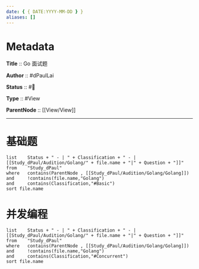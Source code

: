 ```yaml
---
date: { { DATE:YYYY-MM-DD } }
aliases: []
---
```


# Metadata

**Title** :: Go 面试题

**Author** :: #dPaulLai

**Status** :: #🌱

**Type** :: #View

**ParentNode** :: [[View/View]]

---

# 基础题

```dataview
list 	Status + " - | " + Classification + " - |  [[Study_dPaul/Audition/Golang/" + file.name + "|" + Question + "]]"
from 	"Study_dPaul"
where 	contains(ParentNode , [[Study_dPaul/Audition/Golang/Golang]])
and		!contains(file.name,"Golang")
and		contains(Classification,"#Basic")
sort file.name
```

# 并发编程

```dataview
list 	Status + " - | " + Classification + " - |  [[Study_dPaul/Audition/Golang/" + file.name + "|" + Question + "]]"
from 	"Study_dPaul"
where 	contains(ParentNode , [[Study_dPaul/Audition/Golang/Golang]])
and		!contains(file.name,"Golang")
and		contains(Classification,"#Concurrent")
sort file.name
```